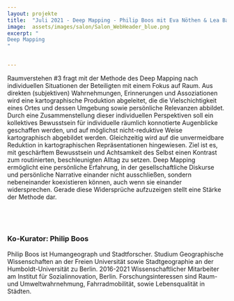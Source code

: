 ```yaml
---
layout: projekte
title:  "Juli 2021 - Deep Mapping - Philip Boos mit Eva Nöthen & Lea Bauer"
image:  assets/images/salon/Salon_WebHeader_blue.png
excerpt: "
Deep Mapping
"


---
```


Raumverstehen #3 fragt mit der Methode des Deep Mapping nach individuellen Situationen der Beteiligten mit einem Fokus auf Raum. Aus direkten (subjektiven) Wahrnehmungen, Erinnerungen und Assoziationen wird eine kartographische Produktion abgeleitet, die die Vielschichtigkeit eines Ortes und dessen Umgebung sowie persönliche Relevanzen abbildet. Durch eine Zusammenstellung dieser individuellen Perspektiven soll ein kollektives Bewusstsein für individuelle räumlich konnotierte Augenblicke geschaffen werden, und auf möglichst nicht-reduktive Weise kartographisch abgebildet werden. Gleichzeitig wird auf die unvermeidbare Reduktion in kartographischen Repräsentationen hingewiesen. Ziel ist es, mit geschärftem Bewusstsein und Achtsamkeit des Selbst einen Kontrast zum routinierten, beschleunigten Alltag zu setzen. Deep Mapping ermöglicht eine persönliche Erfahrung, in der gesellschaftliche Diskurse und persönliche Narrative einander nicht ausschließen, sondern nebeneinander koexistieren können, auch wenn sie einander widersprechen. Gerade diese Widersprüche aufzuzeigen stellt eine Stärke der Methode dar.

## <br> 
### Ko-Kurator: Philip Boos
Philip Boos ist Humangeograph und Stadtforscher. Studium Geographische Wissenschaften an der Freien Universität sowie Stadtgeographie an der Humboldt-Universität zu Berlin. 2016-2021 Wissenschaftlicher Mitarbeiter am Institut für Sozialinnovation, Berlin. Forschungsinteressen sind Raum- und Umweltwahrnehmung, Fahrradmobilität, sowie Lebensqualität in Städten.